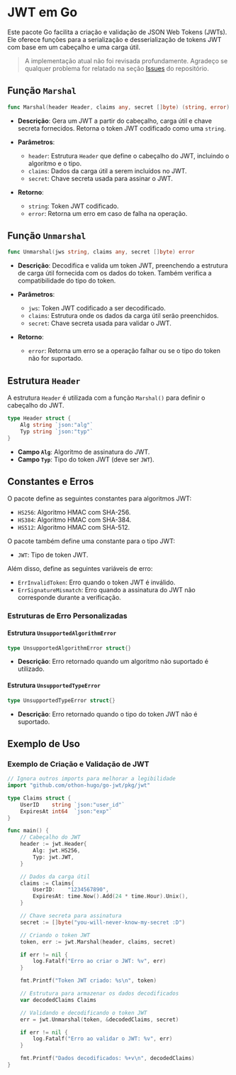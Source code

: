 # JWT em Go

Este pacote Go facilita a criação e validação de JSON Web Tokens (JWTs). Ele oferece funções para a serialização e desserialização de tokens JWT com base em um cabeçalho e uma carga útil.

> A implementação atual não foi revisada profundamente. Agradeço se qualquer problema for relatado na seção [Issues](https://github.com/othon-hugo/go-jwt/issues) do repositório.

## Função `Marshal`

```go
func Marshal(header Header, claims any, secret []byte) (string, error)
```

- **Descrição**: Gera um JWT a partir do cabeçalho, carga útil e chave secreta fornecidos. Retorna o token JWT codificado como uma `string`.

- **Parâmetros**:
  - `header`: Estrutura `Header` que define o cabeçalho do JWT, incluindo o algoritmo e o tipo.
  - `claims`: Dados da carga útil a serem incluídos no JWT.
  - `secret`: Chave secreta usada para assinar o JWT.

- **Retorno**:
  - `string`: Token JWT codificado.
  - `error`: Retorna um erro em caso de falha na operação.

## Função `Unmarshal`

```go
func Unmarshal(jws string, claims any, secret []byte) error
```

- **Descrição**: Decodifica e valida um token JWT, preenchendo a estrutura de carga útil fornecida com os dados do token. Também verifica a compatibilidade do tipo do token.

- **Parâmetros**:
  - `jws`: Token JWT codificado a ser decodificado.
  - `claims`: Estrutura onde os dados da carga útil serão preenchidos.
  - `secret`: Chave secreta usada para validar o JWT.

- **Retorno**:
  - `error`: Retorna um erro se a operação falhar ou se o tipo do token não for suportado.

## Estrutura `Header`

A estrutura `Header` é utilizada com a função `Marshal()` para definir o cabeçalho do JWT.

```go
type Header struct {
	Alg string `json:"alg"`
	Typ string `json:"typ"`
}
```

- **Campo `Alg`**: Algoritmo de assinatura do JWT.
- **Campo `Typ`**: Tipo do token JWT (deve ser `JWT`).

## Constantes e Erros

O pacote define as seguintes constantes para algoritmos JWT:

- `HS256`: Algoritmo HMAC com SHA-256.
- `HS384`: Algoritmo HMAC com SHA-384.
- `HS512`: Algoritmo HMAC com SHA-512.

O pacote também define uma constante para o tipo JWT:

- `JWT`: Tipo de token JWT.

Além disso, define as seguintes variáveis de erro:

- `ErrInvalidToken`: Erro quando o token JWT é inválido.
- `ErrSignatureMismatch`: Erro quando a assinatura do JWT não corresponde durante a verificação.

### Estruturas de Erro Personalizadas

#### Estrutura `UnsupportedAlgorithmError`

```go
type UnsupportedAlgorithmError struct{}
```

- **Descrição**: Erro retornado quando um algoritmo não suportado é utilizado.

#### Estrutura `UnsupportedTypeError`

```go
type UnsupportedTypeError struct{}
```

- **Descrição**: Erro retornado quando o tipo do token JWT não é suportado.

## Exemplo de Uso

### Exemplo de Criação e Validação de JWT

```go
// Ignora outros imports para melhorar a legibilidade
import "github.com/othon-hugo/go-jwt/pkg/jwt"

type Claims struct {
	UserID    string `json:"user_id"`
	ExpiresAt int64  `json:"exp"`
}

func main() {
	// Cabeçalho do JWT
	header := jwt.Header{
		Alg: jwt.HS256,
		Typ: jwt.JWT,
	}

	// Dados da carga útil
	claims := Claims{
		UserID:    "1234567890",
		ExpiresAt: time.Now().Add(24 * time.Hour).Unix(),
	}

	// Chave secreta para assinatura
	secret := []byte("you-will-never-know-my-secret :D")

	// Criando o token JWT
	token, err := jwt.Marshal(header, claims, secret)

	if err != nil {
		log.Fatalf("Erro ao criar o JWT: %v", err)
	}

	fmt.Printf("Token JWT criado: %s\n", token)

	// Estrutura para armazenar os dados decodificados
	var decodedClaims Claims

	// Validando e decodificando o token JWT
	err = jwt.Unmarshal(token, &decodedClaims, secret)

	if err != nil {
		log.Fatalf("Erro ao validar o JWT: %v", err)
	}

	fmt.Printf("Dados decodificados: %+v\n", decodedClaims)
}
```